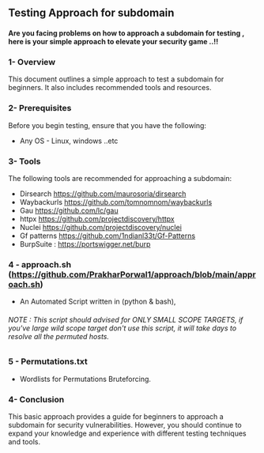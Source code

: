 
## Testing Approach for subdomain

#### Are you facing problems on how to approach a subdomain for testing , here is your simple approach to elevate your security game ..!!

### 1- Overview
This document outlines a simple approach to test a subdomain for beginners. It also includes recommended tools and resources.

### 2- Prerequisites
Before you begin testing, ensure that you have the following:

- Any OS - Linux, windows ..etc
 
### 3- Tools
The following tools are recommended for approaching a subdomain:
 - Dirsearch https://github.com/maurosoria/dirsearch
 - Waybackurls https://github.com/tomnomnom/waybackurls
 - Gau https://github.com/lc/gau
 - httpx https://github.com/projectdiscovery/httpx
 - Nuclei https://github.com/projectdiscovery/nuclei
 - Gf patterns https://github.com/1ndianl33t/Gf-Patterns 
 - BurpSuite : https://portswigger.net/burp

### 4 - approach.sh (https://github.com/PrakharPorwal1/approach/blob/main/approach.sh)
 - An Automated Script written in (python & bash), 
###### NOTE : This script should advised for ONLY SMALL SCOPE TARGETS, if you've large wild scope target don't use this script, it will take days to resolve all the permuted hosts.

### 5 - Permutations.txt
 - Wordlists for Permutations Bruteforcing.

### 4- Conclusion
This basic approach provides a guide for beginners to approach a subdomain for security vulnerabilities. However, you should continue to expand your knowledge and experience with different testing techniques and tools.
